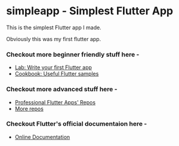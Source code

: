 # simpleapp - Simplest Flutter App

This is the simplest Flutter app I made.

Obviously this was my first flutter app.

### Checkout more beginner friendly stuff here -
- [Lab: Write your first Flutter app](https://flutter.dev/docs/get-started/codelab)
- [Cookbook: Useful Flutter samples](https://flutter.dev/docs/cookbook)

### Checkout more advanced stuff here - 
- [Professional Flutter Apps' Repos](https://github.com/Hash-Studios)
- [More repos](https://github.com/LiquidatorCoder?tab=repositories&q=&type=&language=dart)

### Checkout Flutter's official documentaion here - 
- [Online Documentation](https://flutter.dev/docs)
